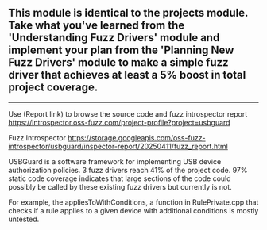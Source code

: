 This module is identical to the projects module.  Take what you've learned from the 'Understanding Fuzz Drivers' module and implement your plan from the 'Planning New Fuzz Drivers' module to make a simple fuzz driver that achieves at least a 5% boost in total project coverage.
-

---

Use (Report link) to browse the source code and fuzz introspector report https://introspector.oss-fuzz.com/project-profile?project=usbguard

Fuzz Introspector
https://storage.googleapis.com/oss-fuzz-introspector/usbguard/inspector-report/20250411/fuzz_report.html

USBGuard is a software framework for implementing USB device authorization policies. 3 fuzz drivers reach 41% of the project code.  97% static code coverage indicates that large sections of the code could possibly be called by these existing fuzz drivers but currently is not.

For example, the appliesToWithConditions, a function in RulePrivate.cpp that checks if a rule applies to a given device with additional conditions is mostly untested.
